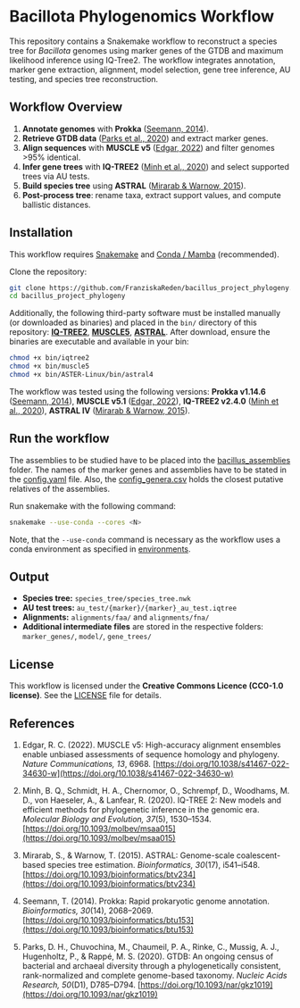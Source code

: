 # Bacillota Phylogenomics Workflow

This repository contains a Snakemake workflow to reconstruct a species tree for *Bacillota* genomes using marker genes of the GTDB and maximum likelihood inference using IQ-Tree2. The workflow integrates annotation, marker gene extraction, alignment, model selection, gene tree inference, AU testing, and species tree reconstruction.

## Workflow Overview

1. **Annotate genomes** with **Prokka** ([Seemann, 2014](https://doi.org/10.1093/bioinformatics/btu153)).  
2. **Retrieve GTDB data** ([Parks et al., 2020](https://doi.org/10.1038/s41587-020-0501-8)) and extract marker genes.  
3. **Align sequences** with **MUSCLE v5** ([Edgar, 2022](https://doi.org/10.1093/molbev/msac025)) and filter genomes >95% identical.  
4. **Infer gene trees** with **IQ-TREE2** ([Minh et al., 2020](https://doi.org/10.1093/molbev/msaa015)) and select supported trees via AU tests.  
5. **Build species tree** using **ASTRAL** ([Mirarab & Warnow, 2015](https://doi.org/10.1093/bioinformatics/btv234)).  
6. **Post-process tree**: rename taxa, extract support values, and compute ballistic distances.  

## Installation

This workflow requires [Snakemake](https://snakemake.readthedocs.io/) and [Conda / Mamba](https://mamba.readthedocs.io/) (recommended).

Clone the repository:

```bash
git clone https://github.com/FranziskaReden/bacillus_project_phylogeny.git
cd bacillus_project_phylogeny
```

Additionally, the following third-party software must be installed manually (or downloaded as binaries) and placed in the `bin/` directory of this repository: [**IQ-TREE2**](http://www.iqtree.org/), [**MUSCLE5**](https://github.com/rcedgar/muscle), [**ASTRAL**](https://github.com/smirarab/ASTRAL). After download, ensure the binaries are executable and available in your bin:

```bash
chmod +x bin/iqtree2
chmod +x bin/muscle5
chmod +x bin/ASTER-Linux/bin/astral4
```

The workflow was tested using the following versions: **Prokka v1.14.6** ([Seemann, 2014](https://doi.org/10.1093/bioinformatics/btu153)), **MUSCLE v5.1** ([Edgar, 2022](https://doi.org/10.1093/molbev/msac025)), **IQ-TREE2 v2.4.0** ([Minh et al., 2020](https://doi.org/10.1093/molbev/msaa015)), **ASTRAL IV** ([Mirarab & Warnow, 2015](https://doi.org/10.1093/bioinformatics/btv234)).

## Run the workflow

The assemblies to be studied have to be placed into the [bacillus_assemblies](bacillus_assemblies) folder. The names of the marker genes and assemblies have to be stated in the [config.yaml](config.yaml) file. Also, the [config_genera.csv](config_genera.csv) holds the closest putative relatives of the assemblies.

Run snakemake with the following command: 

```bash
snakemake --use-conda --cores <N>
```

Note, that the `--use-conda` command is necessary as the workflow uses a conda environment as specified in [environments](environments).

## Output

- **Species tree:** `species_tree/species_tree.nwk`
- **AU test trees:** `au_test/{marker}/{marker}_au_test.iqtree`
- **Alignments:** `alignments/faa/` and `alignments/fna/`
- **Additional intermediate files** are stored in the respective folders: `marker_genes/`, `model/`, `gene_trees/`

## License

This workflow is licensed under the **Creative Commons Licence (CC0-1.0 license)**. See the [LICENSE](LICENSE) file for details.

## References

1. Edgar, R. C. (2022). MUSCLE v5: High-accuracy alignment ensembles enable unbiased assessments of sequence homology and phylogeny. *Nature Communications, 13*, 6968. [https://doi.org/10.1038/s41467-022-34630-w](https://doi.org/10.1038/s41467-022-34630-w)

2. Minh, B. Q., Schmidt, H. A., Chernomor, O., Schrempf, D., Woodhams, M. D., von Haeseler, A., & Lanfear, R. (2020). IQ-TREE 2: New models and efficient methods for phylogenetic inference in the genomic era. *Molecular Biology and Evolution, 37*(5), 1530–1534. [https://doi.org/10.1093/molbev/msaa015](https://doi.org/10.1093/molbev/msaa015)

3. Mirarab, S., & Warnow, T. (2015). ASTRAL: Genome-scale coalescent-based species tree estimation. *Bioinformatics, 30*(17), i541–i548. [https://doi.org/10.1093/bioinformatics/btv234](https://doi.org/10.1093/bioinformatics/btv234)

4. Seemann, T. (2014). Prokka: Rapid prokaryotic genome annotation. *Bioinformatics, 30*(14), 2068–2069. [https://doi.org/10.1093/bioinformatics/btu153](https://doi.org/10.1093/bioinformatics/btu153)

5. Parks, D. H., Chuvochina, M., Chaumeil, P. A., Rinke, C., Mussig, A. J., Hugenholtz, P., & Rappé, M. S. (2020). GTDB: An ongoing census of bacterial and archaeal diversity through a phylogenetically consistent, rank-normalized and complete genome-based taxonomy. *Nucleic Acids Research, 50*(D1), D785–D794. [https://doi.org/10.1093/nar/gkz1019](https://doi.org/10.1093/nar/gkz1019)
